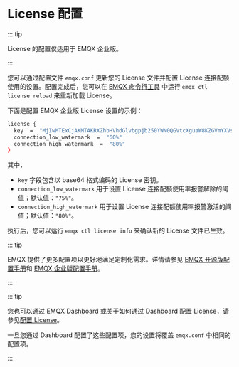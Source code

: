 # License 配置

::: tip

License 的配置仅适用于 EMQX 企业版。

:::

您可以通过配置文件 `emqx.conf` 更新您的 License 文件并配置 License 连接配额使用的设置。配置完成后，您可以在 [EMQX 命令行工具](../admin/cli.md) 中运行 `emqx ctl license reload` 来重新加载 License。

下面是配置 EMQX 企业版 License 设置的示例：

```bash
license {
  key  =  "MjIwMTExCjAKMTAKRXZhbHVhdGlvbgpjb250YWN0QGVtcXguaW8KZGVmYXVsdAoyMDIzMDEwOQoxODI1CjEwMAo=.MEUCIG62t8W15g05f1cKx3tA3YgJoR0dmyHOPCdbUxBGxgKKAiEAhHKh8dUwhU+OxNEaOn8mgRDtiT3R8RZooqy6dEsOmDI="
  connection_low_watermark  =  "60%"
  connection_high_watermark  =  "80%"
}
```

其中，

- `key` 字段包含以 base64 格式编码的 License 密钥。
- `connection_low_watermark` 用于设置 License 连接配额使用率报警解除的阈值；默认值：`"75%"`。
- `connection_high_watermark` 用于设置 License 连接配额使用率报警激活的阈值；默认值：`"80%"`。

执行后，您可以运行 `emqx ctl license info` 来确认新的 License 文件已生效。

::: tip

EMQX 提供了更多配置项以更好地满足定制化需求。详情请参见 [EMQX 开源版配置手册](https://docs.emqx.com/zh/emqx/v@CE_VERSION@/hocon/)和 [EMQX 企业版配置手册](https://docs.emqx.com/zh/enterprise/v@EE_VERSION@/hocon/)。

:::

::: tip

您也可以通过 EMQX Dashboard 或关于如何通过 Dashboard 配置 License，请参见[配置 License](../deploy/license.md)。

一旦您通过 Dashboard 配置了这些配置项，您的设置将覆盖 `emqx.conf` 中相同的配置项。

:::

